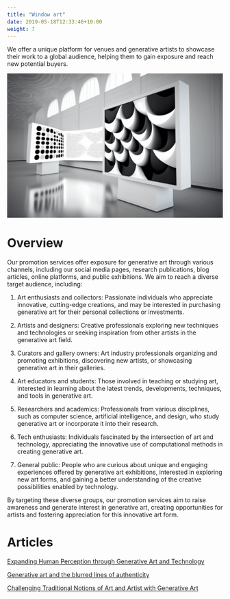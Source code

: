 ```yaml
---
title: "Window art"
date: 2019-05-18T12:33:46+10:00
weight: 7
---
```


We offer a unique platform for venues and generative artists to showcase their work to a global audience, helping them to gain exposure and reach new potential buyers.

![Promotion](/images/illustrations/promotion.png)

# Overview

Our promotion services offer exposure for generative art through various channels, including our social media pages, research publications, blog articles, online platforms, and public exhibitions. We aim to reach a diverse target audience, including:

1. Art enthusiasts and collectors: Passionate individuals who appreciate innovative, cutting-edge creations, and may be interested in purchasing generative art for their personal collections or investments.

2. Artists and designers: Creative professionals exploring new techniques and technologies or seeking inspiration from other artists in the generative art field.

3. Curators and gallery owners: Art industry professionals organizing and promoting exhibitions, discovering new artists, or showcasing generative art in their galleries.

4. Art educators and students: Those involved in teaching or studying art, interested in learning about the latest trends, developments, techniques, and tools in generative art.

5. Researchers and academics: Professionals from various disciplines, such as computer science, artificial intelligence, and design, who study generative art or incorporate it into their research.

6. Tech enthusiasts: Individuals fascinated by the intersection of art and technology, appreciating the innovative use of computational methods in creating generative art.

7. General public: People who are curious about unique and engaging experiences offered by generative art exhibitions, interested in exploring new art forms, and gaining a better understanding of the creative possibilities enabled by technology.

By targeting these diverse groups, our promotion services aim to raise awareness and generate interest in generative art, creating opportunities for artists and fostering appreciation for this innovative art form.

# Articles

[Expanding Human Perception through Generative Art and Technology](https://medium.com/generatedart/expanding-human-perception-through-generative-art-and-technology-dd0338f9787d)

[Generative art and the blurred lines of authenticity](https://medium.com/generatedart/generative-art-and-the-blurred-lines-of-authenticity-80d5417d8c03)

[Challenging Traditional Notions of Art and Artist with Generative Art](https://medium.com/generatedart/challenging-traditional-notions-of-art-and-artist-with-generative-art-193811e3d406)


